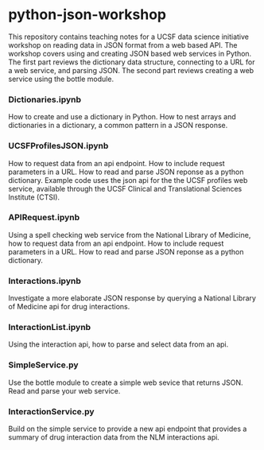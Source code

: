 # python-json-workshop

This repository contains teaching notes for a UCSF data science initiative workshop on reading data in JSON format from a web based API.  The workshop covers using and creating JSON based web services in Python. The first part reviews the dictionary data structure, connecting to a URL for a web service, and parsing JSON.  The second part reviews creating a web service using the bottle module.  

### Dictionaries.ipynb
How to create and use a dictionary in Python.  How to nest arrays and dictionaries in a dictionary, a common pattern in a JSON response.  

### UCSFProfilesJSON.ipynb

How to request data from an api endpoint.  How to include request parameters in a URL.  How to read and parse JSON reponse as a python dictionary. Example code uses the json api for the the UCSF profiles web service, available through the UCSF Clinical and Translational Sciences Institute (CTSI).  

### APIRequest.ipynb

Using a spell checking web service from the National Library of Medicine, how to request data from an api endpoint.  How to include request parameters in a URL.  How to read and parse JSON reponse as a python dictionary.  

### Interactions.ipynb

Investigate a more elaborate JSON response by querying a National Library of Medicine api for drug interactions.

### InteractionList.ipynb

Using the interaction api, how to parse and select data from an api.

### SimpleService.py

Use the bottle module to create a simple web sevice that returns JSON.  Read and parse your web service.

### InteractionService.py

Build on the simple service to provide a new api endpoint that provides a summary of drug interaction data from the NLM interactions api.  
